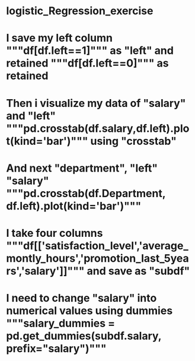 # logistic_Regression_exercise
# I save my left column """df[df.left==1]""" as "left" and retained """df[df.left==0]""" as retained
# Then i visualize my data of "salary" and "left" """pd.crosstab(df.salary,df.left).plot(kind='bar')""" using "crosstab"
# And next "department",  "left"  "salary" """pd.crosstab(df.Department, df.left).plot(kind='bar')"""
# I take four columns """df[['satisfaction_level','average_montly_hours','promotion_last_5years','salary']]""" and save as "subdf"
# I need to change "salary" into numerical values using dummies """salary_dummies = pd.get_dummies(subdf.salary, prefix="salary")"""
